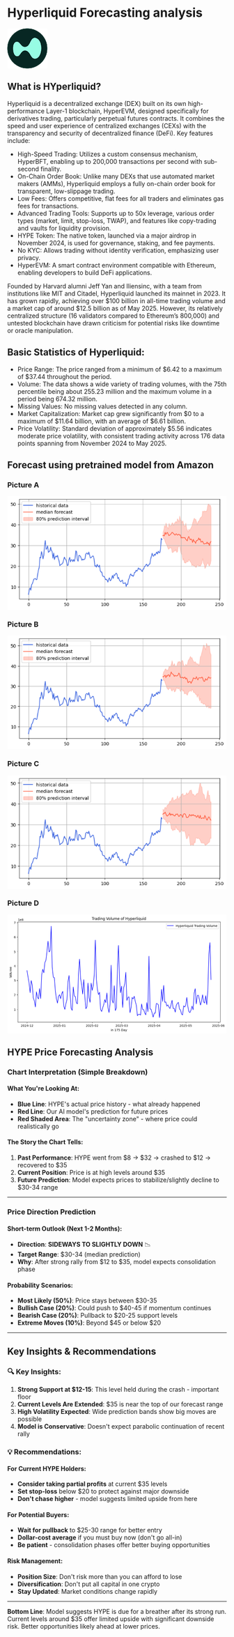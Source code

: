 # Hyperliquid Forecasting analysis

<img src="./HYPETOKEN.png" align="center">

## What is HYperliquid?
Hyperliquid is a decentralized exchange (DEX) built on its own high-performance Layer-1 blockchain, HyperEVM, designed specifically for derivatives trading, particularly perpetual futures contracts. It combines the speed and user experience of centralized exchanges (CEXs) with the transparency and security of decentralized finance (DeFi). 
Key features include:
- High-Speed Trading: Utilizes a custom consensus mechanism, HyperBFT, enabling up to 200,000 transactions per second with sub-second finality.
- On-Chain Order Book: Unlike many DEXs that use automated market makers (AMMs), Hyperliquid employs a fully on-chain order book for transparent, low-slippage trading.
- Low Fees: Offers competitive, flat fees for all traders and eliminates gas fees for transactions.
- Advanced Trading Tools: Supports up to 50x leverage, various order types (market, limit, stop-loss, TWAP), and features like copy-trading and vaults for liquidity provision.
- HYPE Token: The native token, launched via a major airdrop in November 2024, is used for governance, staking, and fee payments.
- No KYC: Allows trading without identity verification, emphasizing user privacy.
- HyperEVM: A smart contract environment compatible with Ethereum, enabling developers to build DeFi applications.

Founded by Harvard alumni Jeff Yan and Iliensinc, with a team from institutions like MIT and Citadel, Hyperliquid launched its mainnet in 2023. It has grown rapidly, achieving over $100 billion in all-time trading volume and a market cap of around $12.5 billion as of May 2025. However, its relatively centralized structure (16 validators compared to Ethereum’s 800,000) and untested blockchain have drawn criticism for potential risks like downtime or oracle manipulation.

## Basic Statistics of Hyperliquid:

- Price Range: The price ranged from a minimum of $6.42 to a maximum of $37.44 throughout the period.
- Volume: The data shows a wide variety of trading volumes, with the 75th percentile being about 255.23 million and the maximum volume in a period being 674.32 million.
- Missing Values: No missing values detected in any column.
- Market Capitalization: Market cap grew significantly from $0 to a maximum of $11.64 billion, with an average of $6.61 billion.
- Price Volatility: Standard deviation of approximately $5.56 indicates moderate price volatility, with consistent trading activity across 176 data points spanning from November 2024 to May 2025.

## Forecast using pretrained model from Amazon

### Picture A
<p align="center">
<img src="./HYPE_!.png" align="center">
</p>

### Picture B
<p align="center">
<img src="./HYPE_0.png" align="center">
</p>

### Picture C
<p align="center">
<img src="./HYPE_@.png" align="center">
</p>

### Picture D
<p align="center">
<img src="./HYPE_VOLUME.png" align="center">
</p>

## HYPE Price Forecasting Analysis

### Chart Interpretation (Simple Breakdown)

#### What You're Looking At:
- **Blue Line**: HYPE's actual price history - what already happened
- **Red Line**: Our AI model's prediction for future prices
- **Red Shaded Area**: The "uncertainty zone" - where price could realistically go

#### The Story the Chart Tells:
1. **Past Performance**: HYPE went from $8 → $32 → crashed to $12 → recovered to $35
2. **Current Position**: Price is at high levels around $35
3. **Future Prediction**: Model expects prices to stabilize/slightly decline to $30-34 range

---

### Price Direction Prediction

#### Short-term Outlook (Next 1-2 Months):
- **Direction**: **SIDEWAYS TO SLIGHTLY DOWN** 📉
- **Target Range**: $30-34 (median prediction)
- **Why**: After strong rally from $12 to $35, model expects consolidation phase

#### Probability Scenarios:
- **Most Likely (50%)**: Price stays between $30-35
- **Bullish Case (20%)**: Could push to $40-45 if momentum continues  
- **Bearish Case (20%)**: Pullback to $20-25 support levels
- **Extreme Moves (10%)**: Beyond $45 or below $20

---

## Key Insights & Recommendations

### 🔍 **Key Insights:**

1. **Strong Support at $12-15**: This level held during the crash - important floor
2. **Current Levels Are Extended**: $35 is near the top of our forecast range
3. **High Volatility Expected**: Wide prediction bands show big moves are possible
4. **Model is Conservative**: Doesn't expect parabolic continuation of recent rally

### 💡 **Recommendations:**

#### For Current HYPE Holders:
- **Consider taking partial profits** at current $35 levels
- **Set stop-loss** below $20 to protect against major downside
- **Don't chase higher** - model suggests limited upside from here

#### For Potential Buyers:
- **Wait for pullback** to $25-30 range for better entry
- **Dollar-cost average** if you must buy now (don't go all-in)
- **Be patient** - consolidation phases offer better buying opportunities

#### Risk Management:
- **Position Size**: Don't risk more than you can afford to lose
- **Diversification**: Don't put all capital in one crypto
- **Stay Updated**: Market conditions change rapidly

---

**Bottom Line**: Model suggests HYPE is due for a breather after its strong run. Current levels around $35 offer limited upside with significant downside risk. Better opportunities likely ahead at lower prices.

